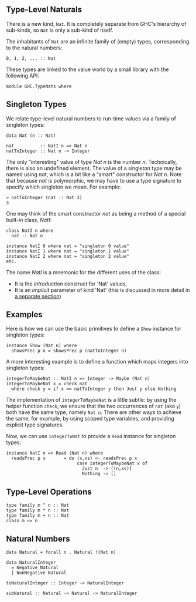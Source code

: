 ## Type-Level Naturals



There is a new kind, `Nat`.  It is completely separate from GHC's hierarchy of sub-kinds, so `Nat` is only a sub-kind of itself.



The inhabitants of `Nat` are an infinite family of (empty) types, corresponding to the natural numbers:


```wiki
0, 1, 2, ... :: Nat
```


These types are linked to the value world by a small library with the following API:


```wiki
module GHC.TypeNats where
```

## Singleton Types



We relate type-level natural numbers to run-time values via a family of singleton types:


```wiki
data Nat (n :: Nat)

nat          :: NatI n => Nat n
natToInteger :: Nat n -> Integer
```


The only "interesting" value of type *Nat n* is the number *n*.  Technically, there is also an undefined element.
The value of a singleton type may be named using *nat*, which is a bit like a "smart" constructor for *Nat n*.
Note that because *nat* is polymorphic, we may have to use a type signature to specify which singleton we mean.  For example:


```wiki
> natToInteger (nat :: Nat 3)
3
```


One may think of the smart constructor *nat* as being a method of a special built-in class, *NatI*:


```wiki
class NatI n where
  nat :: Nat n

instance NatI 0 where nat = "singleton 0 value"
instance NatI 1 where nat = "singleton 1 value"
instance NatI 2 where nat = "singleton 2 value"
etc.
```


The name *NatI* is a mnemonic for the different uses of the class:


- It is the *introduction* construct for 'Nat' values,
- It is an *implicit* parameter of kind 'Nat' (this is discussed in more detail in [a separate section](type-nats/implicit-explicit))

## Examples



Here is how we can use the basic primitives to define a `Show` instance for singleton types:


```wiki
instance Show (Nat n) where
  showsPrec p n = showsPrec p (natToInteger n)
```


A more interesting example is to define a function which maps integers into singleton types:


```wiki
integerToMaybeNat :: NatI n => Integer -> Maybe (Nat n)
integerToMaybeNat x = check nat
  where check y = if x == natToInteger y then Just y else Nothing
```


The implementation of `integerToMaybeNat` is a little subtle: by using
the helper function `check`, we ensure that the two occurrences of
`nat` (aka `y`) both have the same type, namely `Nat n`.  There are other
ways to achieve the same, for example, by using scoped type variables,
and providing explicit type signatures.



Now, we can use `integerToNat` to provide a `Read` instance for singleton types:


```wiki
instance NatI n => Read (Nat n) where
  readsPrec p x       = do (x,xs) <- readsPrec p x
                           case integerToMaybeNat x of
                             Just n  -> [(n,xs)]
                             Nothing -> []
```

## Type-Level Operations


```wiki
type family m ^ n :: Nat
type family m * n :: Nat
type family m + n :: Nat
class m <= n
```

## Natural Numbers


```wiki
data Natural = forall n . Natural !(Nat n)

data NaturalInteger
  = Negative Natural
  | NonNegative Natural

toNaturalInteger :: Integer -> NaturalInteger

subNatural :: Natural -> Natural -> NaturalInteger
```